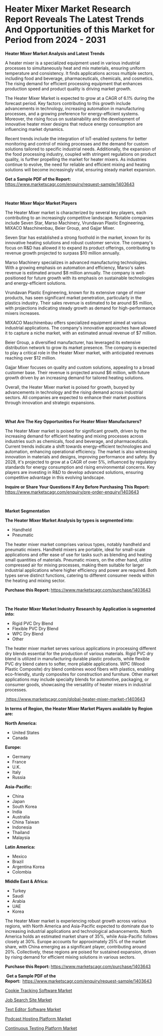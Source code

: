 <p><h1>Heater Mixer Market Research Report Reveals The Latest Trends And Opportunities of this Market for Period from 2024 - 2031</h1></p><p><strong>Heater Mixer Market Analysis and Latest Trends</strong></p>
<p><p>A heater mixer is a specialized equipment used in various industrial processes to simultaneously heat and mix materials, ensuring uniform temperature and consistency. It finds applications across multiple sectors, including food and beverage, pharmaceuticals, chemicals, and cosmetics. The rising demand for efficient processing equipment that enhances production speed and product quality is driving market growth.</p><p>The Heater Mixer Market is expected to grow at a CAGR of 6.1% during the forecast period. Key factors contributing to this growth include advancements in technology, increasing automation in manufacturing processes, and a growing preference for energy-efficient systems. Moreover, the rising focus on sustainability and the development of innovative heater mixer designs that reduce energy consumption are influencing market dynamics.</p><p>Recent trends include the integration of IoT-enabled systems for better monitoring and control of mixing processes and the demand for custom solutions tailored to specific industrial needs. Additionally, the expansion of the food processing industry, coupled with stringent regulations on product quality, is further propelling the market for heater mixers. As industries continue to evolve, the need for reliable and efficient mixing and heating solutions will become increasingly vital, ensuring steady market expansion.</p></p>
<p><strong>Get a Sample PDF of the Report:&nbsp;</strong> <a href="https://www.marketscagr.com/enquiry/request-sample/1403643?utm_campaign=1739&utm_medium=2&utm_source=Github&utm_content=ia&utm_term=23102024&utm_id=heater-mixer">https://www.marketscagr.com/enquiry/request-sample/1403643</a></p>
<p>&nbsp;</p>
<p><strong>Heater Mixer Major Market Players</strong></p>
<p><p>The Heater Mixer market is characterized by several key players, each contributing to an increasingly competitive landscape. Notable companies include Seven Star, Marso Machinery, Vrundavan Plastic Engineering, MIXACO Maschinenbau, Beier Group, and Gajjar Mixer. </p><p>Seven Star has established a strong foothold in the market, known for its innovative heating solutions and robust customer service. The company's focus on R&D has allowed it to expand its product offerings, contributing to revenue growth projected to surpass $10 million annually.</p><p>Marso Machinery specializes in advanced manufacturing technologies. With a growing emphasis on automation and efficiency, Marso's sales revenue is estimated around $8 million annually. The company is well-positioned for future growth with its emphasis on sustainable technologies and energy-efficient solutions.</p><p>Vrundavan Plastic Engineering, known for its extensive range of mixer products, has seen significant market penetration, particularly in the plastics industry. Their sales revenue is estimated to be around $5 million, with projections indicating steady growth as demand for high-performance mixers increases.</p><p>MIXACO Maschinenbau offers specialized equipment aimed at various industrial applications. The company's innovative approaches have allowed it to capture a niche market, with an estimated annual revenue of $7 million.</p><p>Beier Group, a diversified manufacturer, has leveraged its extensive distribution network to grow its market presence. The company is expected to play a critical role in the Heater Mixer market, with anticipated revenues reaching over $12 million.</p><p>Gajjar Mixer focuses on quality and custom solutions, appealing to a broad customer base. Their revenue is projected around $6 million, with future growth driven by an increasing demand for tailored heating solutions.</p><p>Overall, the Heater Mixer market is poised for growth, buoyed by advancements in technology and the rising demand across industrial sectors. All companies are expected to enhance their market positions through innovation and strategic expansions.</p></p>
<p>&nbsp;</p>
<p><strong>What Are The Key Opportunities For Heater Mixer Manufacturers?</strong></p>
<p><p>The Heater Mixer market is poised for significant growth, driven by the increasing demand for efficient heating and mixing processes across industries such as chemicals, food and beverage, and pharmaceuticals. Current trends indicate a shift towards energy-efficient technologies and automation, enhancing operational efficiency. The market is also witnessing innovation in materials and designs, improving performance and safety. By 2028, it's projected to grow at a CAGR of over 5%, influenced by regulatory standards for energy consumption and rising environmental concerns. Key players are investing in R&D to develop advanced solutions, ensuring competitive advantage in this evolving landscape.</p></p>
<p><strong>Inquire or Share Your Questions If Any Before Purchasing This Report:</strong> <a href="https://www.marketscagr.com/enquiry/pre-order-enquiry/1403643?utm_campaign=1739&utm_medium=2&utm_source=Github&utm_content=ia&utm_term=23102024&utm_id=heater-mixer">https://www.marketscagr.com/enquiry/pre-order-enquiry/1403643</a></p>
<p>&nbsp;</p>
<p><strong>Market Segmentation</strong></p>
<p><strong>The Heater Mixer Market Analysis by types is segmented into:</strong></p>
<p><ul><li>Handheld</li><li>Pneumatic</li></ul></p>
<p><p>The heater mixer market comprises various types, notably handheld and pneumatic mixers. Handheld mixers are portable, ideal for small-scale applications and offer ease of use for tasks such as blending and heating small quantities of materials. Pneumatic mixers, on the other hand, utilize compressed air for mixing processes, making them suitable for larger industrial applications where higher efficiency and power are required. Both types serve distinct functions, catering to different consumer needs within the heating and mixing sector.</p></p>
<p><strong>Purchase this Report:&nbsp;</strong><a href="https://www.marketscagr.com/purchase/1403643?utm_campaign=1739&utm_medium=2&utm_source=Github&utm_content=ia&utm_term=23102024&utm_id=heater-mixer">https://www.marketscagr.com/purchase/1403643</a></p>
<p>&nbsp;</p>
<p><strong>The Heater Mixer Market Industry Research by Application is segmented into:</strong></p>
<p><ul><li>Rigid PVC Dry Blend</li><li>Flexible PVC Dry Blend</li><li>WPC Dry Blend</li><li>Other</li></ul></p>
<p><p>The heater mixer market serves various applications in processing different dry blends essential for the production of various materials. Rigid PVC dry blend is utilized in manufacturing durable plastic products, while flexible PVC dry blend caters to softer, more pliable applications. WPC (Wood Plastic Composite) dry blend combines wood fibers with plastics, enabling eco-friendly, sturdy composites for construction and furniture. Other market applications may include specialty blends for automotive, packaging, or consumer goods, showcasing the versatility of heater mixers in industrial processes.</p></p>
<p><a href="https://www.marketscagr.com/global-heater-mixer-market-r1403643?utm_campaign=1739&utm_medium=2&utm_source=Github&utm_content=ia&utm_term=23102024&utm_id=heater-mixer">&nbsp;https://www.marketscagr.com/global-heater-mixer-market-r1403643</a></p>
<p><strong>In terms of Region, the Heater Mixer Market Players available by Region are:</strong></p>
<p>
    <p> <strong> North America: </strong>
        <ul>
            <li>United States</li>
            <li>Canada</li>
        </ul>
        </p> 
    <p> <strong> Europe: </strong>
        <ul>
            <li>Germany</li>
            <li>France</li>
            <li>U.K.</li>
            <li>Italy</li>
            <li>Russia</li>
        </ul>
        </p> 
    <p> <strong> Asia-Pacific: </strong>
        <ul>
            <li>China</li>
            <li>Japan</li>
            <li>South Korea</li>
            <li>India</li>
            <li>Australia</li>
            <li>China Taiwan</li>
            <li>Indonesia</li>
            <li>Thailand</li>
            <li>Malaysia</li>
        </ul>
        </p> 
    <p> <strong> Latin America: </strong>
        <ul>
            <li>Mexico</li>
            <li>Brazil</li>
            <li>Argentina Korea</li>
            <li>Colombia</li>
        </ul>
        </p> 
    <p> <strong> Middle East & Africa: </strong>
        <ul>
            <li>Turkey</li>
            <li>Saudi</li>
            <li>Arabia</li>
            <li>UAE</li>
            <li>Korea</li>
        </ul>
    </p>
    </p>
<p><p>The Heater Mixer market is experiencing robust growth across various regions, with North America and Asia-Pacific expected to dominate due to increasing industrial applications and technological advancements. North America holds an estimated market share of 35%, while Asia-Pacific follows closely at 30%. Europe accounts for approximately 25% of the market share, with China emerging as a significant player, contributing around 20%. Collectively, these regions are poised for sustained expansion, driven by rising demand for efficient mixing solutions in various sectors.</p></p>
<p><strong>Purchase this Report: </strong><a href="https://www.marketscagr.com/purchase/1403643?utm_campaign=1739&utm_medium=2&utm_source=Github&utm_content=ia&utm_term=23102024&utm_id=heater-mixer">https://www.marketscagr.com/purchase/1403643</a></p>
<p>&nbsp;<strong>Get a Sample PDF of the Report:&nbsp;&nbsp;</strong><a href="https://www.marketscagr.com/enquiry/request-sample/1403643?utm_campaign=1739&utm_medium=2&utm_source=Github&utm_content=ia&utm_term=23102024&utm_id=heater-mixer">https://www.marketscagr.com/enquiry/request-sample/1403643</a></p>
<p><strong></strong></p>
<p><p><a href="https://www.linkedin.com/pulse/cookie-tracking-software-industry-insights-report-analyzing-nydhc?utm_campaign=1739&utm_medium=2&utm_source=Github&utm_content=ia&utm_term=23102024&utm_id=heater-mixer">Cookie Tracking Software Market</a></p><p><a href="https://www.linkedin.com/pulse/job-search-site-industry-sector-market-dynamics-future-scenarios-yabfc?utm_campaign=1739&utm_medium=2&utm_source=Github&utm_content=ia&utm_term=23102024&utm_id=heater-mixer">Job Search Site Market</a></p><p><a href="https://www.linkedin.com/pulse/text-editor-software-market-ecosystem-competitive-landscape-j1rqc?utm_campaign=1739&utm_medium=2&utm_source=Github&utm_content=ia&utm_term=23102024&utm_id=heater-mixer">Text Editor Software Market</a></p><p><a href="https://www.linkedin.com/pulse/podcast-hosting-platform-market-analysis-report-global-insights-kofrc?utm_campaign=1739&utm_medium=2&utm_source=Github&utm_content=ia&utm_term=23102024&utm_id=heater-mixer">Podcast Hosting Platform Market</a></p><p><a href="https://www.linkedin.com/pulse/continuous-testing-platform-market-outlook-share-analysis--8sj2c?utm_campaign=1739&utm_medium=2&utm_source=Github&utm_content=ia&utm_term=23102024&utm_id=heater-mixer">Continuous Testing Platform Market</a></p></p>
